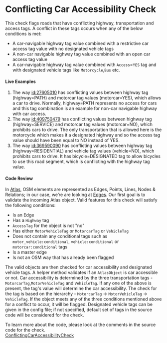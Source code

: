 # Conflicting Car Accessibility Check 

This check flags roads that have conflicting highway, transportation and access tags. A conflict in these tags occurs when any of the below conditions is met:
 * A car-navigable highway tag value combined with a restrictive car 
access tag value with no designated vehicle tags 
 * A non-car navigable highway tag value combined with an open car access tag value
 * A car-navigable highway tag value combined with `Access`=`YES` tag and with designated vehicle tags like `Motorcycle`,`Bus` etc.
#### Live Examples
1. The way [id:27605010](https://www.openstreetmap.org/way/27605010) has conflicting values between highway tag (highway=PATH) and motorcar tag values (motorcar=YES), which allows a car to drive. Normally, highway=PATH represents no access for cars and this tag combination is an example for non-car navigable highway with car access.
2. The way [id:409750479](https://www.openstreetmap.org/way/409750479) has conflicting values between highway tag (highway=SERVICE) and motorcar tag values (motorcar=NO), which prohibits cars to drive. The only transportation that is allowed here is the motorcycle which makes it a designated highway and so the access tag value should have been equal to NO instead of YES.
3. The way [id:369590090](https://www.openstreetmap.org/way/369590090) has conflicting values between highway tag (highway=RESIDENTIAL) and vehicle tag values (vehicle=NO), which prohibits cars to drive. It has bicycle=DESIGNATED tag to allow bicycles to use this road segment, which is conflicting with the highway tag value.
    
#### Code Review
In [Atlas](https://github.com/osmlab/atlas), OSM elements are represented as Edges, Points, Lines, Nodes & Relations; in our case, we’re are looking at [Edges](https://github.com/osmlab/atlas/blob/dev/src/main/java/org/openstreetmap/atlas/geography/atlas/items/Edge.java).
Our first goal is to validate the incoming Atlas object. Valid features for this check will satisfy the following conditions:
* Is an Edge
* Has a `Highway` tag
* `AccessTag` for the object is not "no"
* Has either `MotorVehicleTag` or `MotorcarTag` or `VehicleTag`
* Does not contain any conditional tags such as `motor_vehicle:conditional`, `vehicle:conditional` or `motorcar:conditional` tags
* Is a master edge
* Is not an OSM way that has already been flagged

The valid objects are then checked for car accessibility and designated vehicle tags. A helper method validates if an `AtlasObject` is car accessible or not. Car accessibility is determined by the three transportation tags - `MotorcarTag`,`MotorVehicleTag` and `VehicleTag`. If any one of the above is present, the tag's value will determine the car accessibility. The check for 
the tag is based on the hierarchy - `MotorcarTag` -> `MotorVehicleTag` -> `VehicleTag`. If the object 
meets any of the three conditions mentioned above for a conflict to  occur, it will be flagged. Designated vehicle tags can be given in the config file; if not specified, default set of tags in the source code will be considered for the check.

To learn more about the code, please look at the comments in the source code for the check.  
[ConflictingCarAccessibilityCheck](../../src/main/java/org/openstreetmap/atlas/checks/validation/tag/ConflictingCarAccessibilityCheck.java)
